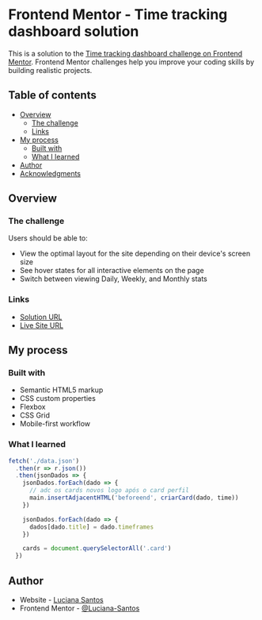 # Frontend Mentor - Time tracking dashboard solution

This is a solution to the [Time tracking dashboard challenge on Frontend Mentor](https://www.frontendmentor.io/challenges/time-tracking-dashboard-UIQ7167Jw). Frontend Mentor challenges help you improve your coding skills by building realistic projects. 

## Table of contents

- [Overview](#overview)
  - [The challenge](#the-challenge)
  - [Links](#links)
- [My process](#my-process)
  - [Built with](#built-with)
  - [What I learned](#what-i-learned)
- [Author](#author)
- [Acknowledgments](#acknowledgments)


## Overview

### The challenge

Users should be able to:

- View the optimal layout for the site depending on their device's screen size
- See hover states for all interactive elements on the page
- Switch between viewing Daily, Weekly, and Monthly stats


### Links

- [Solution URL](https://www.frontendmentor.io/solutions/frontend-mentor-time-tracking-dashboard-Wdl54YgH6)
- [Live Site URL](https://luciana-santos.github.io/time-tracking-dashboard-main/)

## My process

### Built with

- Semantic HTML5 markup
- CSS custom properties
- Flexbox
- CSS Grid
- Mobile-first workflow


### What I learned
```js
fetch('./data.json')
  .then(r => r.json())
  .then(jsonDados => {
    jsonDados.forEach(dado => {
      // adc os cards novos logo após o card perfil
      main.insertAdjacentHTML('beforeend', criarCard(dado, time))
    })

    jsonDados.forEach(dado => {
      dados[dado.title] = dado.timeframes
    })

    cards = document.querySelectorAll('.card')
  })
```


## Author

- Website - [Luciana Santos](https://linktr.ee/Lucianadss)
- Frontend Mentor - [@Luciana-Santos](https://www.frontendmentor.io/profile/Luciana-Santos)
